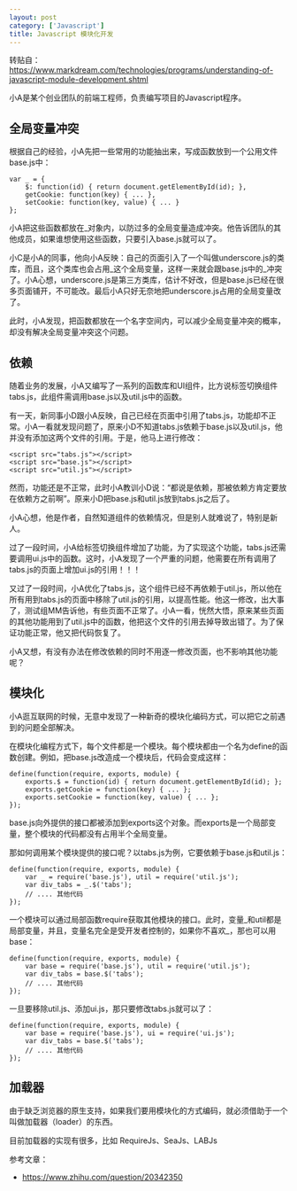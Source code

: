 ```yaml
---
layout: post
category: ['Javascript']
title: Javascript 模块化开发
---
```


转贴自：<https://www.markdream.com/technologies/programs/understanding-of-javascript-module-development.shtml>

小A是某个创业团队的前端工程师，负责编写项目的Javascript程序。

## 全局变量冲突

根据自己的经验，小A先把一些常用的功能抽出来，写成函数放到一个公用文件base.js中：

    var _ = {
        $: function(id) { return document.getElementById(id); },
        getCookie: function(key) { ... },
        setCookie: function(key, value) { ... }
    };

小A把这些函数都放在_对象内，以防过多的全局变量造成冲突。他告诉团队的其他成员，如果谁想使用这些函数，只要引入base.js就可以了。

小C是小A的同事，他向小A反映：自己的页面引入了一个叫做underscore.js的类库，而且，这个类库也会占用_这个全局变量，这样一来就会跟base.js中的_冲突了。小A心想，underscore.js是第三方类库，估计不好改，但是base.js已经在很多页面铺开，不可能改。最后小A只好无奈地把underscore.js占用的全局变量改了。

此时，小A发现，把函数都放在一个名字空间内，可以减少全局变量冲突的概率，却没有解决全局变量冲突这个问题。

## 依赖

随着业务的发展，小A又编写了一系列的函数库和UI组件，比方说标签切换组件tabs.js，此组件需调用base.js以及util.js中的函数。

有一天，新同事小D跟小A反映，自己已经在页面中引用了tabs.js，功能却不正常。小A一看就发现问题了，原来小D不知道tabs.js依赖于base.js以及util.js，他并没有添加这两个文件的引用。于是，他马上进行修改：

    <script src="tabs.js"></script>
    <script src="base.js"></script>
    <script src="util.js"></script>

然而，功能还是不正常，此时小A教训小D说：“都说是依赖，那被依赖方肯定要放在依赖方之前啊”。原来小D把base.js和util.js放到tabs.js之后了。

小A心想，他是作者，自然知道组件的依赖情况，但是别人就难说了，特别是新人。

过了一段时间，小A给标签切换组件增加了功能，为了实现这个功能，tabs.js还需要调用ui.js中的函数。这时，小A发现了一个严重的问题，他需要在所有调用了tabs.js的页面上增加ui.js的引用！！！

又过了一段时间，小A优化了tabs.js，这个组件已经不再依赖于util.js，所以他在所有用到tabs.js的页面中移除了util.js的引用，以提高性能。他这一修改，出大事了，测试组MM告诉他，有些页面不正常了。小A一看，恍然大悟，原来某些页面的其他功能用到了util.js中的函数，他把这个文件的引用去掉导致出错了。为了保证功能正常，他又把代码恢复了。

小A又想，有没有办法在修改依赖的同时不用逐一修改页面，也不影响其他功能呢？

## 模块化

小A逛互联网的时候，无意中发现了一种新奇的模块化编码方式，可以把它之前遇到的问题全部解决。

在模块化编程方式下，每个文件都是一个模块。每个模块都由一个名为define的函数创建。例如，把base.js改造成一个模块后，代码会变成这样：

    define(function(require, exports, module) {
        exports.$ = function(id) { return document.getElementById(id); };
        exports.getCookie = function(key) { ... };
        exports.setCookie = function(key, value) { ... };
    });

base.js向外提供的接口都被添加到exports这个对象。而exports是一个局部变量，整个模块的代码都没有占用半个全局变量。

那如何调用某个模块提供的接口呢？以tabs.js为例，它要依赖于base.js和util.js：

    define(function(require, exports, module) {
        var _ = require('base.js'), util = require('util.js');
        var div_tabs = _.$('tabs');
        // .... 其他代码
    });

一个模块可以通过局部函数require获取其他模块的接口。此时，变量_和util都是局部变量，并且，变量名完全是受开发者控制的，如果你不喜欢_，那也可以用base：

    define(function(require, exports, module) {
        var base = require('base.js'), util = require('util.js');
        var div_tabs = base.$('tabs');
        // .... 其他代码
    });

一旦要移除util.js、添加ui.js，那只要修改tabs.js就可以了：

    define(function(require, exports, module) {
        var base = require('base.js'), ui = require('ui.js');
        var div_tabs = base.$('tabs');
        // .... 其他代码
    });

## 加载器

由于缺乏浏览器的原生支持，如果我们要用模块化的方式编码，就必须借助于一个叫做加载器（loader）的东西。

目前加载器的实现有很多，比如 RequireJs、SeaJs、LABJs

参考文章：

- <https://www.zhihu.com/question/20342350>
